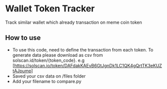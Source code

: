 # Wallet Token Tracker
Track similar wallet which already transaction on meme coin token

## How to use
- To use this code, need to define the transaction from each token. To generate data please download as csv from solscan.id/token/{token_code}. e.g [https://solscan.io/token/DAFdakKAEvB6GtJgnDk1LC1QK4gQrtTK3eKUZtAJpump]
- Saved your csv data on /files folder
- Add your filename to compare.py 

